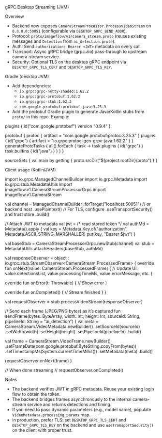 gRPC Desktop Streaming (JVM)

Overview
- Backend now exposes `CameraStreamProcessor.ProcessVideoStream` on `0.0.0.0:50051` (configurable via `DESKTOP_GRPC_BIND_ADDR`).
- Protocol: `proto/imageflow/v1/camera_stream.proto` (reuses existing messages and `Detection` from `ai_detection.proto`).
- Auth: Send `authorization: Bearer <JWT>` metadata on every call.
- Transport: Async gRPC bridge (grpc.aio) pass-through to upstream camera-stream service.
- Security: Optional TLS on the desktop gRPC endpoint via `DESKTOP_GRPC_TLS_CERT` and `DESKTOP_GRPC_TLS_KEY`.

Gradle (desktop JVM)
- Add dependencies:
  - `io.grpc:grpc-netty-shaded:1.62.2`
  - `io.grpc:grpc-protobuf:1.62.2`
  - `io.grpc:grpc-stub:1.62.2`
  - `com.google.protobuf:protobuf-java:3.25.3`
- Add the protobuf Gradle plugin to generate Java/Kotlin stubs from `proto/` in this repo. Example:

plugins {
  id("com.google.protobuf") version "0.9.4"
}

protobuf {
  protoc { artifact = "com.google.protobuf:protoc:3.25.3" }
  plugins {
    id("grpc") { artifact = "io.grpc:protoc-gen-grpc-java:1.62.2" }
  }
  generateProtoTasks {
    all().forEach { task ->
      task.plugins { id("grpc") }
      task.builtins { id("java") }
    }
  }
}

sourceSets {
  val main by getting {
    proto.srcDir("${project.rootDir}/proto")
  }
}

Client usage (Kotlin/JVM)

import io.grpc.ManagedChannelBuilder
import io.grpc.Metadata
import io.grpc.stub.MetadataUtils
import imageflow.v1.CameraStreamProcessorGrpc
import imageflow.v1.CameraStream

val channel = ManagedChannelBuilder
  .forTarget("localhost:50051") // or backend host
  .usePlaintext() // For TLS, configure .useTransportSecurity() and trust store
  .build()

// Attach JWT to metadata
val jwt = /* read stored token */
val authMd = Metadata().apply {
  val key = Metadata.Key.of("authorization", Metadata.ASCII_STRING_MARSHALLER)
  put(key, "Bearer $jwt")
}

val baseStub = CameraStreamProcessorGrpc.newStub(channel)
val stub = MetadataUtils.attachHeaders(baseStub, authMd)

val responseObserver = object : io.grpc.stub.StreamObserver<CameraStream.ProcessedFrame> {
  override fun onNext(value: CameraStream.ProcessedFrame) {
    // Update UI: value.detectionsList, value.processingTimeMs, value.errorMessage, etc.
  }

  override fun onError(t: Throwable) {
    // Show error
  }

  override fun onCompleted() {
    // Stream finished
  }
}

val requestObserver = stub.processVideoStream(responseObserver)

// Send each frame (JPEG/PNG bytes) as it’s captured
fun sendFrame(bytes: ByteArray, width: Int, height: Int, sourceId: String, pipelineId: String = "ai_detection") {
  val meta = CameraStream.VideoMetadata.newBuilder()
    .setSourceId(sourceId)
    .setWidth(width)
    .setHeight(height)
    .setPipelineId(pipelineId)
    .build()

  val frame = CameraStream.VideoFrame.newBuilder()
    .setFrameData(com.google.protobuf.ByteString.copyFrom(bytes))
    .setTimestampMs(System.currentTimeMillis())
    .setMetadata(meta)
    .build()

  requestObserver.onNext(frame)
}

// When done streaming
// requestObserver.onCompleted()

Notes
- The backend verifies JWT in gRPC metadata. Reuse your existing login flow to obtain the token.
- The backend bridges frames asynchronously to the internal camera-stream service and returns detections and timing.
- If you need to pass dynamic parameters (e.g., model name), populate `VideoMetadata.processing_params` map.
- In production, prefer TLS: set `DESKTOP_GRPC_TLS_CERT` and `DESKTOP_GRPC_TLS_KEY` on the backend and use `useTransportSecurity()` on the client with proper trust.
